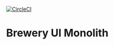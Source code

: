 [![CircleCI](https://circleci.com/gh/sfg-beer-works/brewery-monolith.svg?style=svg)](https://circleci.com/gh/sfg-beer-works/brewery-monolith)
# Brewery UI Monolith